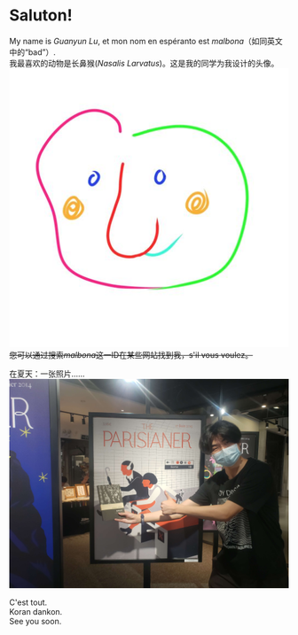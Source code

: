 # Saluton!

My name is *Guanyun Lu*, et mon nom en espéranto est *malbona*（如同英文中的“bad”）.  
我最喜欢的动物是长鼻猴(*Nasalis Larvatus*)。这是我的同学为我设计的头像。
![avatar](assets/avatar.jpg)
~~您可以通过搜索*malbona*这一ID在某些网站找到我，s'il vous voulez。~~

在夏天：一张照片……
![à l'été : un photo...](assets/portrait.jpg)

C'est tout.   
Koran dankon.   
See you soon.
